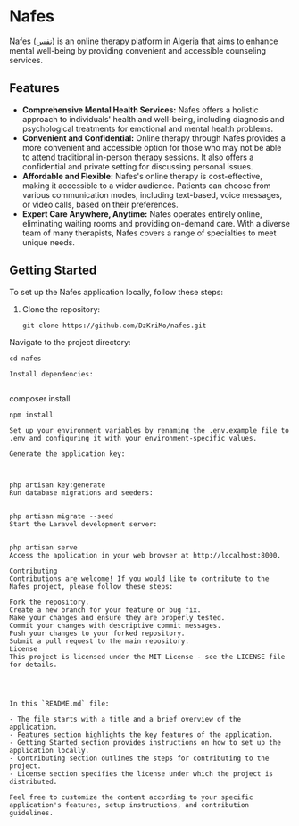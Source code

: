 
# Nafes

Nafes (نفس) is an online therapy platform in Algeria that aims to enhance mental well-being by providing convenient and accessible counseling services.

## Features

- **Comprehensive Mental Health Services:** Nafes offers a holistic approach to individuals' health and well-being, including diagnosis and psychological treatments for emotional and mental health problems.
- **Convenient and Confidential:** Online therapy through Nafes provides a more convenient and accessible option for those who may not be able to attend traditional in-person therapy sessions. It also offers a confidential and private setting for discussing personal issues.
- **Affordable and Flexible:** Nafes's online therapy is cost-effective, making it accessible to a wider audience. Patients can choose from various communication modes, including text-based, voice messages, or video calls, based on their preferences.
- **Expert Care Anywhere, Anytime:** Nafes operates entirely online, eliminating waiting rooms and providing on-demand care. With a diverse team of many therapists, Nafes covers a range of specialties to meet unique needs.

## Getting Started

To set up the Nafes application locally, follow these steps:

1. Clone the repository:

   ```
   git clone https://github.com/DzKriMo/nafes.git
Navigate to the project directory:


   ```
   cd nafes

Install dependencies:


   ```
   composer install
   ```
   npm install

Set up your environment variables by renaming the .env.example file to .env and configuring it with your environment-specific values.

Generate the application key:



php artisan key:generate
Run database migrations and seeders:


php artisan migrate --seed
Start the Laravel development server:


php artisan serve
Access the application in your web browser at http://localhost:8000.

Contributing
Contributions are welcome! If you would like to contribute to the Nafes project, please follow these steps:

Fork the repository.
Create a new branch for your feature or bug fix.
Make your changes and ensure they are properly tested.
Commit your changes with descriptive commit messages.
Push your changes to your forked repository.
Submit a pull request to the main repository.
License
This project is licensed under the MIT License - see the LICENSE file for details.




In this `README.md` file:

- The file starts with a title and a brief overview of the application.
- Features section highlights the key features of the application.
- Getting Started section provides instructions on how to set up the application locally.
- Contributing section outlines the steps for contributing to the project.
- License section specifies the license under which the project is distributed.

Feel free to customize the content according to your specific application's features, setup instructions, and contribution guidelines.
